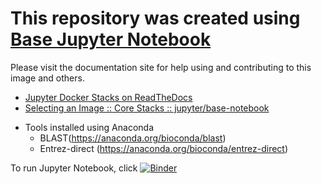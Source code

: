 

# This repository was created using [Base Jupyter Notebook](https://github.com/jupyter/docker-stacks)

Please visit the documentation site for help using and contributing to this image and others.

* [Jupyter Docker Stacks on ReadTheDocs](http://jupyter-docker-stacks.readthedocs.io/en/latest/index.html)
* [Selecting an Image :: Core Stacks :: jupyter/base-notebook](http://jupyter-docker-stacks.readthedocs.io/en/latest/using/selecting.html#jupyter-base-notebook)

+ Tools installed using Anaconda
    - BLAST(https://anaconda.org/bioconda/blast)
    - Entrez-direct (https://anaconda.org/bioconda/entrez-direct)

To run Jupyter Notebook, click 
[![Binder](https://mybinder.org/badge_logo.svg)](https://mybinder.org/v2/gh/stevetsa/jupyter-blast-docker/master?filepath=jupyter-docker-blast.ipynb)
